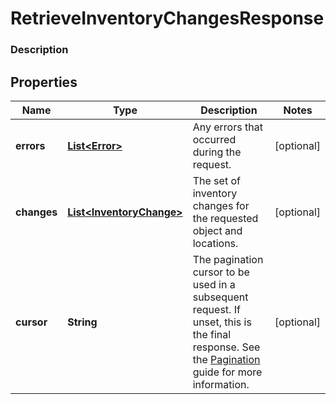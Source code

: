 
# RetrieveInventoryChangesResponse

### Description



## Properties
Name | Type | Description | Notes
------------ | ------------- | ------------- | -------------
**errors** | [**List&lt;Error&gt;**](Error.md) | Any errors that occurred during the request. |  [optional]
**changes** | [**List&lt;InventoryChange&gt;**](InventoryChange.md) | The set of inventory changes for the requested object and locations. |  [optional]
**cursor** | **String** | The pagination cursor to be used in a subsequent request. If unset, this is the final response.  See the [Pagination](https://developer.squareup.com/docs/docs/working-with-apis/pagination) guide for more information. |  [optional]



